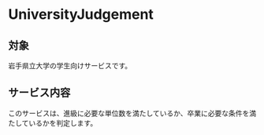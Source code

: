 # UniversityJudgement

## 対象
岩手県立大学の学生向けサービスです。
## サービス内容
このサービスは、進級に必要な単位数を満たしているか、卒業に必要な条件を満たしているかを判定します。



